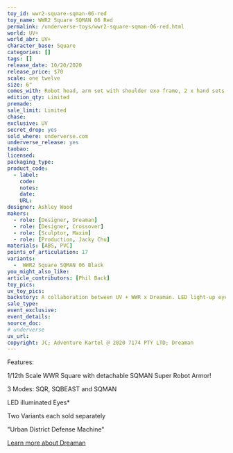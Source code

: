 ```yaml
---
toy_id: wwr2-square-sqman-06-red
toy_name: WWR2 Square SQMAN 06 Red
permalink: /underverse-toys/wwr2-square-sqman-06-red.html
world: UV+
world_abr: UV+
character_base: Square
categories: []
tags: []
release_date: 10/20/2020
release_price: $70
scale: one twelve
size: 6"
comes_with: Robot head, arm set with shoulder exo frame, 2 x hand sets (open hand and fist), 1 x leg set
edition_qty: Limited
premade: 
sale_limit: Limited
chase: 
exclusive: UV
secret_drop: yes
sold_where: underverse.com
underverse_release: yes
taobao: 
licensed:
packaging_type:
product_code: 
  - label: 
    code: 
    notes: 
    date: 
    URL:
designer: Ashley Wood
makers:
  - role: [Designer, Dreaman]
  - role: [Designer, Crossover]
  - role: [Sculptor, Maxim]
  - role: [Production, Jacky Chu]
materials: [ABS, PVC]
points_of_articulation: 17
variants: 
  -  WWR2 Square SQMAN 06 Black
you_might_also_like:
article_contributors: [Phil Back]
toy_pics:
uv_toy_pics:
backstory: A collaboration between UV + WWR x Dreaman. LED light-up eyes (*Requires 2x AG1 Batteries. Batteries not Included.) Originally planned for a presale on 1/8/2021 @ 10am HK, but was postponed to a later date. Dreaman is an independent creative artist, designer, and engineer from Hong Kong (China) who has a strong interest in contemporary toy design and stylish character design. In recent years, he has been cooperating with overseas comics artists to generate a variety of collectibles (1/6 figures, 1/12 figures, robots, vinyl toys, etc). His skilled works include figures from MARVEL, DC, the Transformers franchise and other popular brands. His accumulation of experience and familiarity of pop-culture and sci-fi have made numerous collectables and trendy toy products into reality. With Underverse, Ashley Wood encourages its team members to pursue their creative side and has provided a platform for them to make their visions a reality. That’s where UV+ WWR x DREAMAN SQMAN 06 is born.
sale_type: 
event_exclusive: 
event_details:
source_doc:
# underverse
uv_url: 
copyright: JC; Adventure Kartel @ 2020 7174 PTY LTD; Dreaman
---
```

Features:

1/12th Scale WWR Square with detachable SQMAN Super Robot Armor!

3 Modes: SQR, SQBEAST and SQMAN

LED illuminated Eyes*

Two Variants each sold separately

"Urban District Defense Machine"

<a href="https://www.facebook.com/Dreaman-Figuration-112973230562485" target="_blank">Learn more about Dreaman</a>
